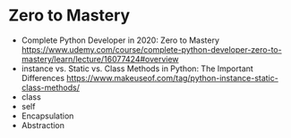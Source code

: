 
# Zero to Mastery
- Complete Python Developer in 2020: Zero to Mastery https://www.udemy.com/course/complete-python-developer-zero-to-mastery/learn/lecture/16077424#overview
- instance vs. Static vs. Class Methods in Python: The Important Differences https://www.makeuseof.com/tag/python-instance-static-class-methods/
- class
- self
- Encapsulation
- Abstraction
